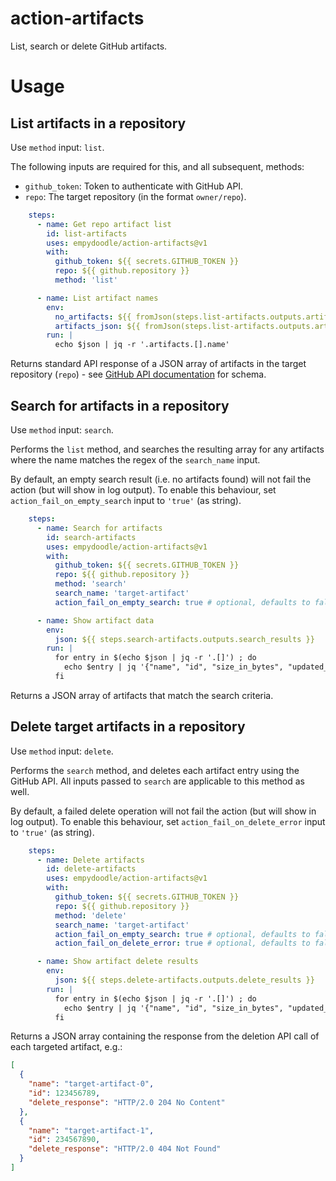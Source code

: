 # action-artifacts

List, search or delete GitHub artifacts.

# Usage

## List artifacts in a repository

Use `method` input: `list`.

The following inputs are required for this, and all subsequent, methods:

* `github_token`: Token to authenticate with GitHub API.
* `repo`: The target repository (in the format `owner/repo`).

```yml
    steps:
      - name: Get repo artifact list
        id: list-artifacts
        uses: empydoodle/action-artifacts@v1
        with:
          github_token: ${{ secrets.GITHUB_TOKEN }}
          repo: ${{ github.repository }}
          method: 'list'

      - name: List artifact names
        env:
          no_artifacts: ${{ fromJson(steps.list-artifacts.outputs.artifacts).total_count }}
          artifacts_json: ${{ fromJson(steps.list-artifacts.outputs.artifacts).artifacts }}
        run: |
          echo $json | jq -r '.artifacts.[].name'
```

Returns standard API response of a JSON array of artifacts in the target repository (`repo`) - see [GitHub API documentation](https://docs.github.com/en/rest/actions/artifacts#list-artifacts-for-a-repository) for schema.

## Search for artifacts in a repository

Use `method` input: `search`.

Performs the `list` method, and searches the resulting array for any artifacts where the name matches the regex of the `search_name` input.

By default, an empty search result (i.e. no artifacts found) will not fail the action (but will show in log output). To enable this behaviour, set `action_fail_on_empty_search` input to `'true'` (as string).

```yml
    steps:
      - name: Search for artifacts
        id: search-artifacts
        uses: empydoodle/action-artifacts@v1
        with:
          github_token: ${{ secrets.GITHUB_TOKEN }}
          repo: ${{ github.repository }}
          method: 'search'
          search_name: 'target-artifact'
          action_fail_on_empty_search: true # optional, defaults to false

      - name: Show artifact data
        env:
          json: ${{ steps.search-artifacts.outputs.search_results }}
        run: |
          for entry in $(echo $json | jq -r '.[]') ; do
            echo $entry | jq '{"name", "id", "size_in_bytes", "updated_at", "archive_download_url"}'
          fi
```

Returns a JSON array of artifacts that match the search criteria.

## Delete target artifacts in a repository

Use `method` input: `delete`.

Performs the `search` method, and deletes each artifact entry using the GitHub API. All inputs passed to `search` are applicable to this method as well.

By default, a failed delete operation will not fail the action (but will show in log output). To enable this behaviour, set `action_fail_on_delete_error` input to `'true'` (as string).

```yml
    steps:
      - name: Delete artifacts
        id: delete-artifacts
        uses: empydoodle/action-artifacts@v1
        with:
          github_token: ${{ secrets.GITHUB_TOKEN }}
          repo: ${{ github.repository }}
          method: 'delete'
          search_name: 'target-artifact'
          action_fail_on_empty_search: true # optional, defaults to false
          action_fail_on_delete_error: true # optional, defaults to false

      - name: Show artifact delete results
        env:
          json: ${{ steps.delete-artifacts.outputs.delete_results }}
        run: |
          for entry in $(echo $json | jq -r '.[]') ; do
            echo $entry | jq '{"name", "id", "size_in_bytes", "updated_at", "archive_download_url"}'
          fi
```

Returns a JSON array containing the response from the deletion API call of each targeted artifact, e.g.:

```json
[
  {
    "name": "target-artifact-0",
    "id": 123456789,
    "delete_response": "HTTP/2.0 204 No Content"
  },
  {
    "name": "target-artifact-1",
    "id": 234567890,
    "delete_response": "HTTP/2.0 404 Not Found"
  }
]
```
